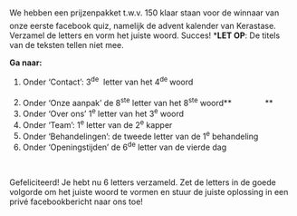 ---
---

We hebben een prijzenpakket t.w.v. 150 klaar staan voor de winnaar van onze eerste facebook quiz, namelijk de advent kalender van Kerastase. Verzamel de letters en vorm het juiste woord. Succes! \***LET OP**: De titels van de teksten tellen niet mee.

**Ga naar:**

1. Onder ‘Contact’: 3<sup>de</sup> &nbsp;letter van het 4<sup>de </sup>woord &nbsp; &nbsp; &nbsp; &nbsp; &nbsp; &nbsp; &nbsp; &nbsp; &nbsp; &nbsp; &nbsp; &nbsp; &nbsp; &nbsp; &nbsp; &nbsp; &nbsp; &nbsp; &nbsp; &nbsp; &nbsp; &nbsp; &nbsp; &nbsp; &nbsp;
2. Onder ‘Onze aanpak’ de 8<sup>ste</sup> letter van het 8<sup>ste</sup> woord**&nbsp; &nbsp; &nbsp; &nbsp; &nbsp; &nbsp; &nbsp; &nbsp;**
3. Onder ‘Over ons’ 1<sup>e</sup> letter van het 3<sup>e</sup> woord &nbsp; &nbsp; &nbsp; &nbsp; &nbsp; &nbsp; &nbsp; &nbsp; &nbsp; &nbsp; &nbsp; &nbsp; &nbsp; &nbsp; &nbsp; &nbsp; &nbsp; &nbsp; &nbsp; &nbsp; &nbsp; &nbsp; &nbsp; &nbsp;&nbsp;
4. Onder ‘Team’: 1<sup>e</sup> letter van de 2<sup>e</sup> kapper &nbsp; &nbsp; &nbsp; &nbsp; &nbsp; &nbsp; &nbsp; &nbsp; &nbsp; &nbsp; &nbsp; &nbsp; &nbsp; &nbsp; &nbsp; &nbsp; &nbsp; &nbsp; &nbsp; &nbsp; &nbsp; &nbsp; &nbsp; &nbsp; &nbsp; &nbsp;
5. Onder ‘Behandelingen’: de tweede letter van de 1<sup>e</sup> behandeling &nbsp; &nbsp; &nbsp; &nbsp;&nbsp;
6. Onder ‘Openingstijden’ de 6<sup>de</sup> letter van de vierde dag


&nbsp;

Gefeliciteerd! Je hebt nu 6 letters verzameld. Zet de letters in de goede volgorde om het juiste woord te vormen en stuur de juiste oplossing in een priv&eacute; facebookbericht naar ons toe!